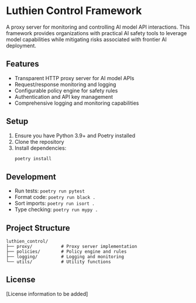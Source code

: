 # Luthien Control Framework

A proxy server for monitoring and controlling AI model API interactions. This framework provides organizations with practical AI safety tools to leverage model capabilities while mitigating risks associated with frontier AI deployment.

## Features

- Transparent HTTP proxy server for AI model APIs
- Request/response monitoring and logging
- Configurable policy engine for safety rules
- Authentication and API key management
- Comprehensive logging and monitoring capabilities

## Setup

1. Ensure you have Python 3.9+ and Poetry installed
2. Clone the repository
3. Install dependencies:
   ```bash
   poetry install
   ```

## Development

- Run tests: `poetry run pytest`
- Format code: `poetry run black .`
- Sort imports: `poetry run isort .`
- Type checking: `poetry run mypy .`

## Project Structure

```
luthien_control/
├── proxy/           # Proxy server implementation
├── policies/        # Policy engine and rules
├── logging/         # Logging and monitoring
└── utils/           # Utility functions
```

## License

[License information to be added] 